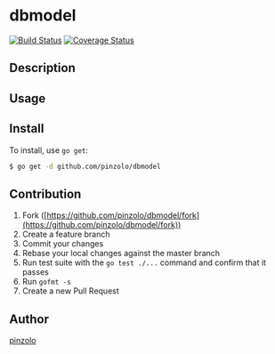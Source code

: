 # dbmodel

[![Build Status](https://travis-ci.org/pinzolo/dbmodel.png)](http://travis-ci.org/pinzolo/dbmodel)
[![Coverage Status](https://coveralls.io/repos/github/pinzolo/dbmodel/badge.svg?branch=master)](https://coveralls.io/github/pinzolo/dbmodel?branch=master)


## Description

## Usage

## Install

To install, use `go get`:

```bash
$ go get -d github.com/pinzolo/dbmodel
```

## Contribution

1. Fork ([https://github.com/pinzolo/dbmodel/fork](https://github.com/pinzolo/dbmodel/fork))
1. Create a feature branch
1. Commit your changes
1. Rebase your local changes against the master branch
1. Run test suite with the `go test ./...` command and confirm that it passes
1. Run `gofmt -s`
1. Create a new Pull Request

## Author

[pinzolo](https://github.com/pinzolo)
